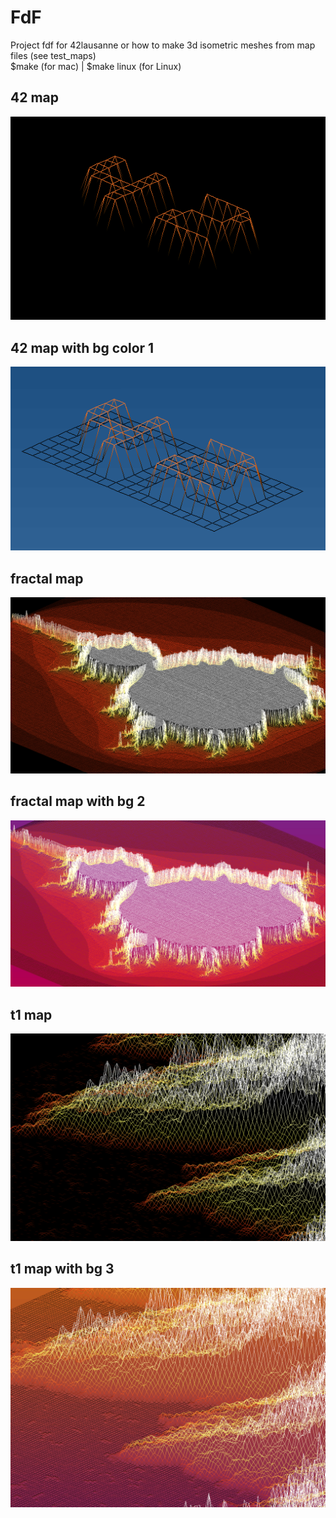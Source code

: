 # FdF
Project fdf for 42lausanne or how to make 3d isometric meshes from map files (see test_maps)  
$make (for mac) | $make linux (for Linux) 

## 42 map  
![alt text](https://github.com/JeyDot-dev/FdF/blob/main/screenshots/42_01.png)  
## 42 map with bg color 1  
![alt text](https://github.com/JeyDot-dev/FdF/blob/main/screenshots/42_02.png)  
## fractal map  
![alt text](https://github.com/JeyDot-dev/FdF/blob/main/screenshots/fractal_01.png)  
## fractal map with bg 2  
![alt text](https://github.com/JeyDot-dev/FdF/blob/main/screenshots/fractal_02.png)  
## t1 map  
![alt text](https://github.com/JeyDot-dev/FdF/blob/main/screenshots/mountains_01.png)  
## t1 map with bg 3  
![alt text](https://github.com/JeyDot-dev/FdF/blob/main/screenshots/mountains_02.png)  
